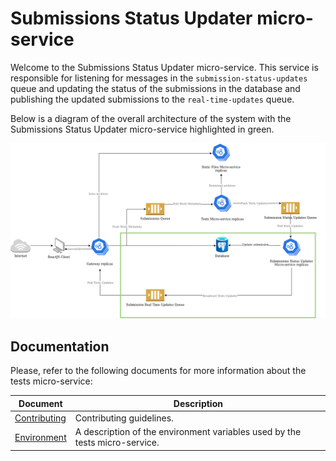 # Submissions Status Updater micro-service

Welcome to the Submissions Status Updater micro-service. This service is responsible for listening for messages in the `submission-status-updates` queue and updating the status of the submissions in the database and publishing the updated submissions to the `real-time-updates` queue.

Below is a diagram of the overall architecture of the system with the Submissions Status Updater micro-service highlighted in green.

![Submissions Status Updater microservice highlighted with a green rectangle in the overall architecture diagram](./docs/images/submissions-status-updater-microservice-highlighted.png)

## Documentation

Please, refer to the following documents for more information about the tests micro-service:

| Document                               | Description                                                                 |
| -------------------------------------- | --------------------------------------------------------------------------- |
| [Contributing](./docs/contributing.md) | Contributing guidelines.                                                    |
| [Environment](./docs/environment.md)   | A description of the environment variables used by the tests micro-service. |
